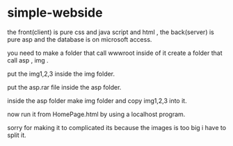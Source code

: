 # simple-webside
the front(client) is pure css and java script and html , the back(server) is pure asp and the database is on microsoft access.

you need to make a folder that call wwwroot inside of it create a folder that call asp , img .

put the img1,2,3 inside the img folder.

put the asp.rar file inside the asp folder.

inside the asp folder make img folder and copy img1,2,3 into it.

now run it from HomePage.html by using a localhost program.

sorry for making it to complicated its because the images is too big i have to split it.
